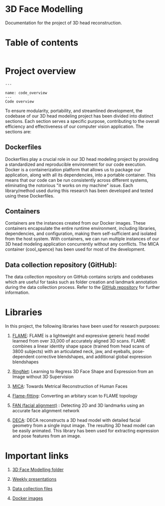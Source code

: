 # 3D Face Modelling

Documentation for the project of 3D head reconstruction. 

# Table of contents

```{tableofcontents}
```

# Project overview

```{figure} /images/code_overview.png
---

name: code_overview
---
Code overview
```

To ensure modularity, portability, and streamlined development, the codebase of our 3D head modeling project has been divided into distinct sections. Each section serves a specific purpose, contributing to the overall efficiency and effectiveness of our computer vision application. The sections are:

## Dockerfiles
Dockerfiles play a crucial role in our 3D head modeling project by providing a standardized and reproducible environment for our code execution. Docker is a containerization platform that allows us to package our application, along with all its dependencies, into a portable container. This means that our code can be run consistently across different systems, eliminating the notorious "it works on my machine" issue. Each library/method used during this research has been developed and tested using these Dockerfiles.

## Containers
Containers are the instances created from our Docker images. These containers encapsulate the entire runtime environment, including libraries, dependencies, and configuration, making them self-sufficient and isolated from the host system. With containers, we can run multiple instances of our 3D head modeling application concurrently without any conflicts. The MICA container (cool_spence) has been used for most of the development.

## Data collection repository (GitHub):
The data collection repository on GitHub contains scripts and codebases which are useful for tasks such as folder creation and landmark annotation during the data collection process. Refer to the [GitHub repository](https://github.com/rohantuli7/emteq_dc_scripts) for further information.

# Libraries
In this project, the following libraries have been used for research purposes:
1. [FLAME](https://github.com/TimoBolkart/TF_FLAME): FLAME is a lightweight and expressive generic head model learned from over 33,000 of accurately aligned 3D scans. FLAME combines a linear identity shape space (trained from head scans of 3800 subjects) with an articulated neck, jaw, and eyeballs, pose-dependent corrective blendshapes, and additional global expression blendshapes 

2. [RingNet](https://github.com/soubhiksanyal/RingNet): Learning to Regress 3D Face Shape and Expression from an Image without 3D Supervision

3. [MICA](https://github.com/Zielon/MICA): Towards Metrical Reconstruction of Human Faces

4. [Flame-fitting](https://github.com/Rubikplayer/flame-fitting): Converting an arbitary scan to FLAME topology

5. [FAN (facial alignment)](https://github.com/1adrianb/face-alignment) : Detecting 2D and 3D landmarks using an accurate face alignment network

6. [DECA](https://github.com/yfeng95/DECA): DECA reconstructs a 3D head model with detailed facial geometry from a single input image. The resulting 3D head model can be easily animated. This library has been used for extracting expression and pose features from an image.

# Important links

1. [3D Face Modelling folder](https://drive.google.com/drive/folders/11ggVeXjfMOr2onn13Cr3I6KXH-cqQk7U?usp=share_link)

2. [Weekly presentations](https://drive.google.com/drive/folders/1FKkPzT_dap9Us4mJon2C1A-4ExyU83ly?usp=share_link)

3. [Data collection files](https://drive.google.com/drive/folders/1mokJA-dQMqjqR14uixTLV0dwtw6hx2Nw?usp=share_link)

4. [Docker images](https://drive.google.com/drive/folders/16td6ucSFobm5EyPJO-w6TFYxCs4RNsaN?usp=share_link)